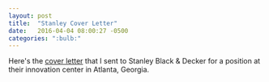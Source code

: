 ```yaml
---
layout: post
title:  "Stanley Cover Letter"
date:   2016-04-04 08:00:27 -0500
categories: ":bulb:"
---
```


<p>Here's the <a href="http://davemuench.com/stanley-cover-letter">cover letter</a> that I sent to Stanley Black & Decker for a position at their innovation center in Atlanta, Georgia.</p>
